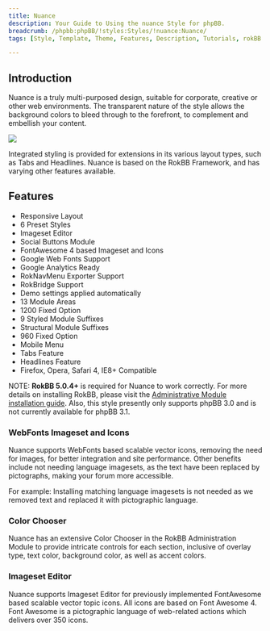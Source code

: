 ```yaml
---
title: Nuance
description: Your Guide to Using the nuance Style for phpBB.
breadcrumb: /phpbb:phpBB/!styles:Styles/!nuance:Nuance/
tags: [Style, Template, Theme, Features, Description, Tutorials, rokBB 5]

---
```


Introduction
-----

Nuance is a truly multi-purposed design, suitable for corporate, creative or other web environments. The transparent nature of the style allows the background colors to bleed through to the forefront, to complement and embellish your content.

![][style]

Integrated styling is provided for extensions in its various layout types, such as Tabs and Headlines. Nuance is based on the RokBB Framework, and has varying other features available.

Features
-----

* Responsive Layout
* 6 Preset Styles
* Imageset Editor
* Social Buttons Module
* FontAwesome 4 based Imageset and Icons
* Google Web Fonts Support
* Google Analytics Ready
* RokNavMenu Exporter Support
* RokBridge Support
* Demo settings applied automatically
* 13 Module Areas
* 1200 Fixed Option
* 9 Styled Module Suffixes
* Structural Module Suffixes
* 960 Fixed Option
* Mobile Menu
* Tabs Feature
* Headlines Feature
* Firefox, Opera, Safari 4, IE8+ Compatible

NOTE: **RokBB 5.0.4+** is required for Nuance to work correctly. For more details on installing RokBB, please visit the [Administrative Module installation guide](../../start/styles.md#installing-administrative-modules). Also, this style presently only supports phpBB 3.0 and is not currently available for phpBB 3.1.


### WebFonts Imageset and Icons

Nuance supports WebFonts based scalable vector icons, removing the need for images, for better integration and site performance. Other benefits include not needing language imagesets, as the text have been replaced by pictographs, making your forum more accessible.

For example: Installing matching language imagesets is not needed as we removed text and replaced it with pictographic language.

### Color Chooser

Nuance has an extensive Color Chooser in the RokBB Administration Module to provide intricate controls for each section, inclusive of overlay type, text color, background color, as well as accent colors.

### Imageset Editor

Nuance supports Imageset Editor for previously implemented FontAwesome based scalable vector topic icons. All icons are based on Font Awesome 4. Font Awesome is a pictographic language of web-related actions which delivers over 350 icons.

[adminguide]: ../../start/styles.md#installing-administrative-modules
[style]: assets/nuance.png
[rokbridge]: http://www.rockettheme.com/extensions-joomla/rokbridge

